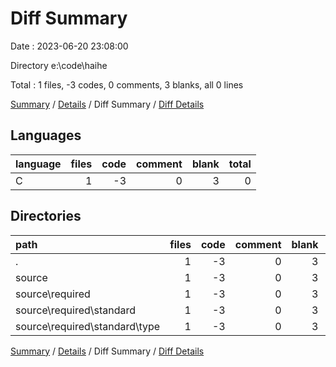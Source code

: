 # Diff Summary

Date : 2023-06-20 23:08:00

Directory e:\\code\\haihe

Total : 1 files,  -3 codes, 0 comments, 3 blanks, all 0 lines

[Summary](results.md) / [Details](details.md) / Diff Summary / [Diff Details](diff-details.md)

## Languages
| language | files | code | comment | blank | total |
| :--- | ---: | ---: | ---: | ---: | ---: |
| C | 1 | -3 | 0 | 3 | 0 |

## Directories
| path | files | code | comment | blank | total |
| :--- | ---: | ---: | ---: | ---: | ---: |
| . | 1 | -3 | 0 | 3 | 0 |
| source | 1 | -3 | 0 | 3 | 0 |
| source\\required | 1 | -3 | 0 | 3 | 0 |
| source\\required\\standard | 1 | -3 | 0 | 3 | 0 |
| source\\required\\standard\\type | 1 | -3 | 0 | 3 | 0 |

[Summary](results.md) / [Details](details.md) / Diff Summary / [Diff Details](diff-details.md)